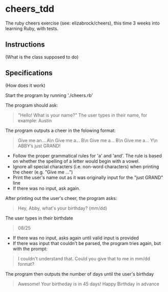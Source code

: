# cheers_tdd
The ruby cheers exercise (see: elizabrock/cheers), this time 3 weeks into learning Ruby, with tests.

## Instructions
(What is the class supposed to do)

## Specifications
(How does it work)

Start the program by running './cheers.rb'

The program should ask:
> "Hello! What is your name?"
The user types in their name, for example:
> Austin

The program outputs a cheer in the folowing format:

> Give me an... A\n
> Give me a... B\n
> Give me a... B\n
> Give me a... Y\n
> ABBY’s just GRAND!

* Follow the proper grammatical rules for 'a' and 'and'. The rule is based on whether the spelling of a letter would begin with a vowel.
* Ignore all special characters (i.e. non-word characters) when printing the cheer (e.g. "Give me ...")
* Print the user's name out as it was originally input for the "just GRAND" line
* If there was no input, ask again.

After printing out the user's cheer, the program asks:

> Hey, Abby, what's your birthday? (mm/dd)

The user types in their birthdate

> 08/25

* If there was no input, asks again until valid input is provided
* If there was input that couldn't be parsed, the program tries again, but with the prompt:

> I couldn't understand that. Could you give that to me in mm/dd format?

The program then outputs the number of days until the user's birthday

> Awesome! Your birtheday is in 45 days! Happy Birthday in advance

